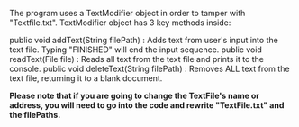 The program uses a TextModifier object in order to tamper with "Textfile.txt".
TextModifier object has 3 key methods inside:

public void addText(String filePath) : Adds text from user's input into the text file. Typing "FINISHED" will end the input sequence.
public void readText(File file) : Reads all text from the text file and prints it to the console.
public void deleteText(String filePath) : Removes ALL text from the text file, returning it to a blank document. 

**Please note that if you are going to change the TextFile's name or address, you will need to go into the code and rewrite "TextFile.txt" and the filePaths.**
